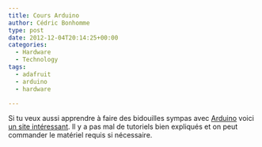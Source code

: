 ```yaml
---
title: Cours Arduino
author: Cédric Bonhomme
type: post
date: 2012-12-04T20:14:25+00:00
categories:
  - Hardware
  - Technology
tags:
  - adafruit
  - arduino
  - hardware

---
```

Si tu veux aussi apprendre à faire des bidouilles sympas avec [Arduino][1]
voici [un site intéressant][2]. Il y a pas mal de tutoriels bien expliqués et
on peut commander le matériel requis si nécessaire.

 [1]: http://en.wikipedia.org/wiki/Arduino
 [2]: http://learn.adafruit.com/